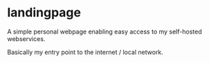 # landingpage

A simple personal webpage enabling easy access to my self-hosted webservices.

Basically my entry point to the internet / local network.
